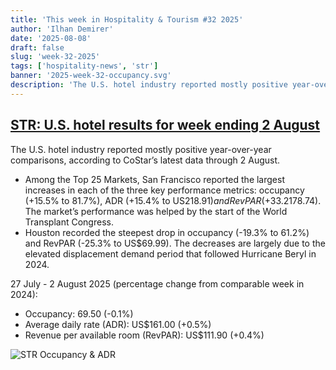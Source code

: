 ```yaml
---
title: 'This week in Hospitality & Tourism #32 2025'
author: 'Ilhan Demirer'
date: '2025-08-08'
draft: false
slug: 'week-32-2025'
tags: ['hospitality-news', 'str']
banner: '2025-week-32-occupancy.svg'
description: 'The U.S. hotel industry reported mostly positive year-over-year comparisons, according to CoStar’s latest data through 2 August.'
---
```


## [STR: U.S. hotel results for week ending 2 August](https://str.com/press-release/us-hotel-results-week-ending-2-august)

The U.S. hotel industry reported mostly positive year-over-year comparisons, according to CoStar’s latest data through 2 August.

- Among the Top 25 Markets, San Francisco reported the largest increases in each of the three key performance metrics: occupancy (+15.5% to 81.7%), ADR (+15.4% to US$218.91) and RevPAR (+33.2% to US$178.74). The market’s performance was helped by the start of the World Transplant Congress.
- Houston recorded the steepest drop in occupancy (-19.3% to 61.2%) and RevPAR (-25.3% to US$69.99). The decreases are largely due to the elevated displacement demand period that followed Hurricane Beryl in 2024.

27 July - 2 August 2025 (percentage change from comparable week in 2024):

- Occupancy: 69.50 (-0.1%)
- Average daily rate (ADR): US$161.00 (+0.5%)
- Revenue per available room (RevPAR): US$111.90 (+0.4%)

![STR Occupancy & ADR](/images/blogimages/2025-week-32-occupancy.svg)
